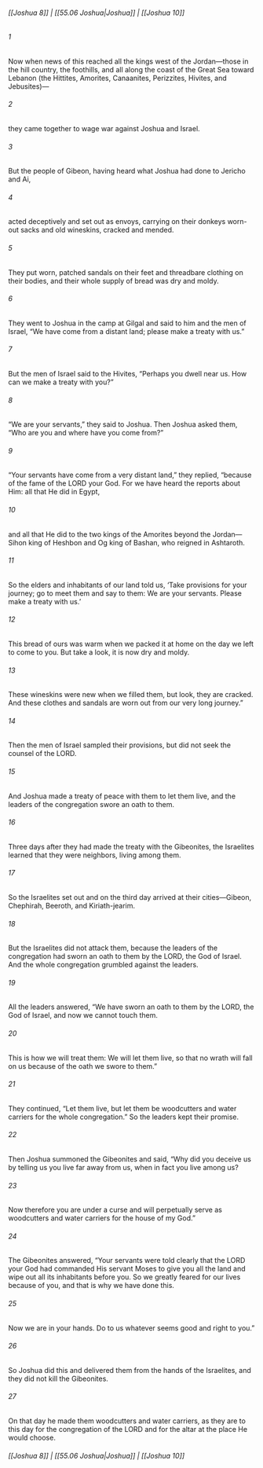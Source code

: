 
###### [[Joshua 8]] | [[55.06 Joshua|Joshua]] | [[Joshua 10]]

###### 1
Now when news of this reached all the kings west of the Jordan—those in the hill country, the foothills, and all along the coast of the Great Sea toward Lebanon (the Hittites, Amorites, Canaanites, Perizzites, Hivites, and Jebusites)—
###### 2
they came together to wage war against Joshua and Israel.
###### 3
But the people of Gibeon, having heard what Joshua had done to Jericho and Ai,
###### 4
acted deceptively and set out as envoys, carrying on their donkeys worn-out sacks and old wineskins, cracked and mended.
###### 5
They put worn, patched sandals on their feet and threadbare clothing on their bodies, and their whole supply of bread was dry and moldy.
###### 6
They went to Joshua in the camp at Gilgal and said to him and the men of Israel, “We have come from a distant land; please make a treaty with us.”
###### 7
But the men of Israel said to the Hivites, “Perhaps you dwell near us. How can we make a treaty with you?”
###### 8
“We are your servants,” they said to Joshua. Then Joshua asked them, “Who are you and where have you come from?”
###### 9
“Your servants have come from a very distant land,” they replied, “because of the fame of the LORD your God. For we have heard the reports about Him: all that He did in Egypt,
###### 10
and all that He did to the two kings of the Amorites beyond the Jordan—Sihon king of Heshbon and Og king of Bashan, who reigned in Ashtaroth.
###### 11
So the elders and inhabitants of our land told us, ‘Take provisions for your journey; go to meet them and say to them: We are your servants. Please make a treaty with us.’
###### 12
This bread of ours was warm when we packed it at home on the day we left to come to you. But take a look, it is now dry and moldy.
###### 13
These wineskins were new when we filled them, but look, they are cracked. And these clothes and sandals are worn out from our very long journey.”
###### 14
Then the men of Israel sampled their provisions, but did not seek the counsel of the LORD.
###### 15
And Joshua made a treaty of peace with them to let them live, and the leaders of the congregation swore an oath to them.
###### 16
Three days after they had made the treaty with the Gibeonites, the Israelites learned that they were neighbors, living among them.
###### 17
So the Israelites set out and on the third day arrived at their cities—Gibeon, Chephirah, Beeroth, and Kiriath-jearim.
###### 18
But the Israelites did not attack them, because the leaders of the congregation had sworn an oath to them by the LORD, the God of Israel. And the whole congregation grumbled against the leaders.
###### 19
All the leaders answered, “We have sworn an oath to them by the LORD, the God of Israel, and now we cannot touch them.
###### 20
This is how we will treat them: We will let them live, so that no wrath will fall on us because of the oath we swore to them.”
###### 21
They continued, “Let them live, but let them be woodcutters and water carriers for the whole congregation.” So the leaders kept their promise.
###### 22
Then Joshua summoned the Gibeonites and said, “Why did you deceive us by telling us you live far away from us, when in fact you live among us?
###### 23
Now therefore you are under a curse and will perpetually serve as woodcutters and water carriers for the house of my God.”
###### 24
The Gibeonites answered, “Your servants were told clearly that the LORD your God had commanded His servant Moses to give you all the land and wipe out all its inhabitants before you. So we greatly feared for our lives because of you, and that is why we have done this.
###### 25
Now we are in your hands. Do to us whatever seems good and right to you.”
###### 26
So Joshua did this and delivered them from the hands of the Israelites, and they did not kill the Gibeonites.
###### 27
On that day he made them woodcutters and water carriers, as they are to this day for the congregation of the LORD and for the altar at the place He would choose.

###### [[Joshua 8]] | [[55.06 Joshua|Joshua]] | [[Joshua 10]]
